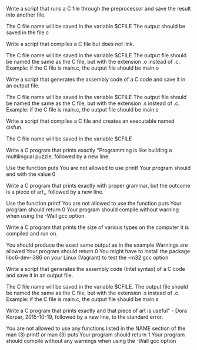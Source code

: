 Write a script that runs a C file through the preprocessor and save the result into another file.

The C file name will be saved in the variable $CFILE The output should be saved in the file c

Write a script that compiles a C file but does not link.

The C file name will be saved in the variable $CFILE The output file should be named the same as the C file, but with the extension .o instead of .c. Example: if the C file is main.c, the output file should be main.o

Write a script that generates the assembly code of a C code and save it in an output file.

The C file name will be saved in the variable $CFILE The output file should be named the same as the C file, but with the extension .s instead of .c. Example: if the C file is main.c, the output file should be main.s

Write a script that compiles a C file and creates an executable named cisfun.

The C file name will be saved in the variable $CFILE

Write a C program that prints exactly "Programming is like building a multilingual puzzle, followed by a new line.

Use the function puts You are not allowed to use printf Your program should end with the value 0

Write a C program that prints exactly with proper grammar, but the outcome is a piece of art,, followed by a new line.

Use the function printf You are not allowed to use the function puts Your program should return 0 Your program should compile without warning when using the -Wall gcc option

Write a C program that prints the size of various types on the computer it is compiled and run on.

You should produce the exact same output as in the example Warnings are allowed Your program should return 0 You might have to install the package libc6-dev-i386 on your Linux (Vagrant) to test the -m32 gcc option

Write a script that generates the assembly code (Intel syntax) of a C code and save it in an output file.

The C file name will be saved in the variable $CFILE. The output file should be named the same as the C file, but with the extension .s instead of .c. Example: if the C file is main.c, the output file should be main.s

Write a C program that prints exactly and that piece of art is useful" - Dora Korpar, 2015-10-19, followed by a new line, to the standard error.

You are not allowed to use any functions listed in the NAME section of the man (3) printf or man (3) puts Your program should return 1 Your program should compile without any warnings when using the -Wall gcc option